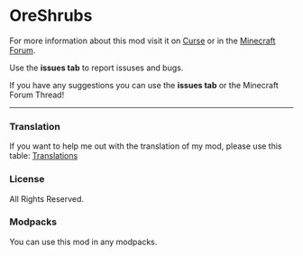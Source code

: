 # OreShrubs

For more information about this mod visit it on [Curse][1] or in the [Minecraft Forum][2].

Use the **issues tab** to report issuses and bugs.

If you have any suggestions you can use the **issues tab** or the Minecraft Forum Thread!

---

### Translation

If you want to help me out with the translation of my mod, please use this table: [Translations][3]

### License 

All Rights Reserved.

### Modpacks

You can use this mod in any modpacks.


[1]: https://mods.curse.com/mc-mods/minecraft/263884-ore-shrubs
[2]: http://www.minecraftforum.net/forums/mapping-and-modding/minecraft-mods/2808558-1-10-2-1-0-0-ore-shrubs
[3]: https://docs.google.com/spreadsheets/d/1Qntd6F00EzrUK_ZEwpl5Y1gD-zjT_AqcHjgEiRA_jSk/edit#gid=0
